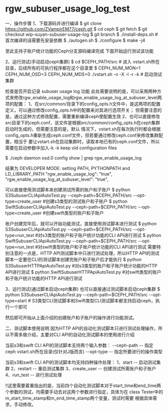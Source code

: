 # rgw_subuser_usage_log_test

一、操作步骤
1、下载源码并进行编译
$ git clone https://github.com/ZVampirEM77/ceph.git
$ cd ceph
$ git fetch
$ git checkout wip-suyan-subuser-usage-log
$ git branch
$ ./install-deps.sh # 首次编译的话需要先安装依赖
$ ./autogen.sh
$ ./configure
$ make -j4

至此支持子账户统计功能的Ceph分支源码编译完成
下面开始运行测试该功能

2、运行测试(手动启动ceph集群)
$ cd $CEPH_PATH/src    # 进入 vstart.sh所在目录，后续所有的可执行程序都在这个目录里
$ CEPH_NUM_MON=1 CEPH_NUM_OSD=3 CEPH_NUM_MDS=0 ./vstart.sh  -n -X -l -r -k    # 启动测试集群

 检查是否开启记录 subuser usage log 功能
 此处需要说明的是，可以采用两种方式来修改rgw_enable_usage_log和rgw_enable_usage_log_at_subuser_level两项的配置：
 1、在src/common/目录下的config_opts.h文件中，是这两项的配置定义，可以通过修改config_opts.h中的配置来对其进行选项开关；
    但需要注意的是，通过这种方式修改配置，需要重新编译ceph使配置生效
 2、也可以直接修改src目录下的ceph.conf，该文件是根据src/common/config_opts.h在ceph集群启动时生成的，但需要注意的是，默认
    情况下，vstart.sh在每次执行时都会根据config_opts.h重新生成ceph.conf文件，但若要通过修改ceph.conf来修改集群配置，相当于
    要让vstart.sh在启动集群时，读取本地已有的ceph.conf文件，所以需要在启动参数中加入-k
    -k keep old configuration files

$ ./ceph daemon osd.0 config show  | grep rgw_enable_usage_log 

结果为
DEVELOPER MODE: setting PATH, PYTHONPATH and LD_LIBRARY_PATH
    "rgw_enable_usage_log": "true",
    "rgw_enable_usage_log_at_subuser_level": "true",

可以直接使用测试脚本来创建测试所需的账户和子账户
$ python S3SubuserCLIApiAutoTest.py --ceph-path=$CEPH_PATH/src --opt-type=create_user      #创建s3类型的测试账户和子账户
$ python SwiftSubuserCLIApiAutoTest.py --ceph-path=$CEPH_PATH/src --opt-type=create_user      #创建swift类型的账户和子账户

账户创建完毕后，就可以开始功能测试，直接使用测试脚本进行测试
$ python S3SubuserCLIApiAutoTest.py --ceph-path=$CEPH_PATH/src --opt-type=run_test      #对s3类型的账户和子账户统计功能的CLI API进行测试
$ python SwiftSubuserCLIApiAutoTest.py --ceph-path=$CEPH_PATH/src --opt-type=run_test      #对swift类型的账户和子账户统计功能的CLI API进行测试
需要特别注意的一点是，HTTP API测试脚本中只进行测试处理，所以HTTP API的测试脚本一定要在CLI的测试脚本创建完账户和子账户后才能执行
$ python S3SubuserHTTPApiAutoTest.py        #对s3类型的账户和子账户统计功能的HTTP API进行测试
$ python SwiftSubuserHTTPApiAutoTest.py     #对swift类型的账户和子账户统计功能的HTTP API进行测试

3、运行测试(通过脚本启动ceph集群)
也可以直接通过测试脚本启动ceph集群
$ python S3SubuserCLIApiAutoTest.py --ceph-path=$CEPH_PATH/src --opt-type=start   # S3类型CLI测试脚本和Swift类型CLI测试脚本都支持启动ceph，执行一个即可

然后即可开始从上面介绍的创建账户和子账户的操作进行功能测试。


二、测试脚本使用说明
因为HTTP API的自动化测试脚本只进行测试处理操作，所以不需多做介绍，主要对CLI API的自动化测试脚本的使用进行介绍

当前s3和swift CLI API的测试脚本支持两个输入参数：
--ceph-path    --   指定ceph vstart.sh所在目录(仅针对J版而言)
--opt-type     --   指定所要进行的操作类型

当前s3和swift CLI API的测试脚本均支持四种操作处理：
1、start  --  启动测试集群
2、restart   --   重启测试集群
3、create_user  --  创建测试所需账户和子账户
4、run_test    --   进行测试处理

!!这里需要着重指出的是，当前四个自动化测试脚本对于start_time和end_time两个参数的测试，均需要手动去对这两个参数进行指定，具体为在
class Tester中的  m_start_time_stamp和m_end_time_stamp两个变量，测试时需要 根据具体需求，手动修改。

